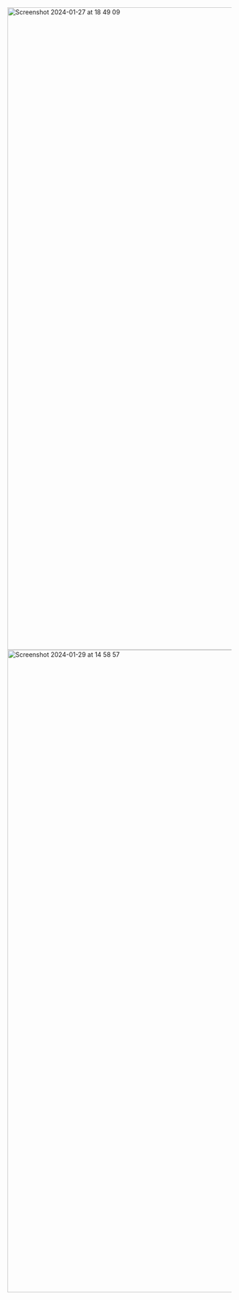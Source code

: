 <img width="1440" alt="Screenshot 2024-01-27 at 18 49 09" src="https://github.com/gatotbima1104/instagram-clone/assets/73319544/5375923f-6b0f-4f9c-894a-fcd80cdaef36">

<img width="1440" alt="Screenshot 2024-01-29 at 14 58 57" src="https://github.com/gatotbima1104/instagram-clone/assets/73319544/80a89ff0-e789-41a9-be2d-70f2b5cb2a36">
